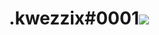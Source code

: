 <h1 align="center">.kwezzix#0001<a href="https://visitorbadge.io/status?path=8dsss"><img src="https://api.visitorbadge.io/api/visitors?path=8dsss&label=Visiteurs&countColor=%23d9e3f0" /></a>
</h1> 

